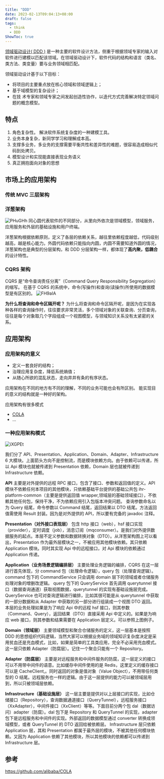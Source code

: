 ```yaml
---
title: "DDD"
date: 2023-02-13T09:04:13+08:00
draft: false
tags:
  - think
  - DDD
ShowToc: true
---
```


[领域驱动设计( DDD )](https://en.wikipedia.org/wiki/Domain-driven_design) 是一种主要的软件设计方法，侧重于根据领域专家的输入对软件进行建模以匹配该领域。在领域驱动设计下，软件代码的结构和语言（类名、类方法、类变量）要与业务领域相匹配。

领域驱动设计基于以下目标：

- 将项目的主要重点放在核心领域和领域逻辑上；
- 基于域模型的复杂设计；
- 在技 ​​ 术专家和领域专家之间发起创造性协作，以迭代方式完善解决特定领域问题的概念模型。

## 特点

1. 角色复杂性。 解决软件系统复杂度的一种建模工具。
2. 业务本身复杂，新同学学习和理解成本高。
3. 支撑多业务，多业务的支撑需要平衡共性和差异性的难题，很容易造成相似代码到处拷贝。
4. 模型设计和实现能直接表现业务语义
5. 真正拥抱面向对象的思想

## 市场上的应用架构

### 传统 MVC 三层架构

### 洋葱架构

![PHuGHh](http://qiniu.chalme.top/blog/20230213/PHuGHh.jpg)
同心圆代表软件的不同部分，从里向外依次是领域模型，领域服务，应用服务和外层的基础设施和用户终端。

洋葱架构根据依赖原则，定义了各层的依赖关系，越往里依赖程度越低，代码级别越高，越是核心能力。外圆代码依赖只能指向内圆，内圆不需要知道外圆的情况，洋葱架构也是典型的分层架构，和 DDD 分层架构一样，都体现了**高内聚，低耦合**的设计特性。

### CQRS 架构

CQRS 是“命令查询责任分离”（Command Query Responsibility Segregation）的缩写。
在基于 CQRS 的系统中，命令(写操作)和查询(读操作)所使用的数据模型是有区别的。
![FH9aIA](http://qiniu.chalme.top/blog/20230213/FH9aIA.jpg)

**为什么将查询和命令区隔开呢？**
为什么将查询和命令区隔开呢，是因为在实现各种各样的查询操作时，往往要求非常灵活，多个领域对象的关联查询、分页查询，往往是每个对象取几个字段组成一个视图模型，与领域知识关系没有太紧密的关系。

## 应用架构

### 应用架构的意义

- 定义一套良好的结构；
- 治理应用复杂度，降低系统熵值；
- 从随心所欲的混乱状态，走向井井有条的有序状态。

应用架构在不同的地方有不同的理解，不同的业务可能也会有所区别。 能实现目的意义的结构就是一种好的架构。

应用架构有很多模式

- [COLA](https://github.com/alibaba/COLA)
- ...

### 一种应用架构模式

![iXGPEt](http://qiniu.chalme.top/blog/20230213/iXGPEt.jpg)

我们分了 API、Presentation、Application、Domain、Adapter、Infrastructure 6 大模块。上面箭头方向不是控制流，而是模块依赖方向。由于依赖可以传递，所以 Api 模块也就被传递到 Presentation 依赖，Domain 层也就被传递到 Infrastructure 依赖。

**API**
主要是对外提供的远程 RPC 接口，包含了接口、参数和返回值的定义。API 模块不依赖任何本项目的其他模块，只依赖基础平台提供的基础公共包 ihr-platform-common（主要是提供返回值 wrapper,领域层的基础领域接口），不依赖其他任何包，保持干净，不为依赖应用引入包版本冲突问题。
查询参数命名以为 Query 结尾，命令参数以 Command 结尾，返回结果以 DTO 结尾。方法返回值需使用 Result 封装。因为是对外提供的 API，所以要有完备的 javadoc 注释。

**Presentation（对外接口表现层）**
包含 http 接口（web），hsf 接口实现（provider），定时调度（job），消息订阅（mqconsumer）。是我们对外提供数据服务的起点。本层不定义参数和数据转换对象（DTO）。从洋葱架构图上可以看出，Presentation 作为最外层模块之一，不被应用其他模块依赖。其只依赖 Application 模块。同时其实现 Api 中的远程接口，对 Api 模块的依赖通过 Application 传递。

**Application（业务场景逻辑编排层）**
主要处理业务逻辑的编排，CQRS 在这一层进行首先体现，分 command 包（处理命令逻辑），query 包（处理查询逻辑）。
command 包下的 CommandService 只会调用 domain 层下的领域或者仓储服务处理对象的增删改逻辑。
query 包下的 QueryService 首先调用 querytunnel 接口（数据查询通道）获取视图数据，querytunnel 的实现有基础设施层完成。QueryService 也可对查询逻辑进行编排，比如其很可能是从 querytunnel 中获取的一部分数据和从 Adapter 中获取的另一部分进行组装成一个视图 DTO 返回。
本层的业务处理如果是为了响应 Api 中的远程 hsf 接口，则其参数（Command、Query），返回结果（DTO）直接采用 Api 中定义的。如果是为响应 web 接口，则其参数和结果需要在 Application 层定义。可以参照上图例子。

**Domain（领域层）**
主要领域模型和聚合仓储服务的定义，这一层基本是按照 DDD 的思想组织代码逻辑，当然大家可以根据业务域的领域知识复杂度决定是采用贫血还是充血模式，比如，如果是简单的工具类应用，完全不必采用充血模式。这一层只依赖 Adapter（防腐层）。记住一个聚合只能有一个 Repository。

**Adapter（防腐层）**
主要是对远程服务和中间件服务的防腐，这一层定义的接口可以不用带中间件的语意。比如缓存中间件使用的是 Redis，这里定义的缓存接口可以是 CacheClient,。同时返回的对象是值对象（Value Object），不用带任何类型的 O 结尾。远程服务也一样的逻辑。由于这一层提供的能力可以被领域层用到，所以只被领域层依赖。

**Infrastructure（基础设施层）**
这一层主要是提供对以上层接口的实现，比如仓储接口（Repository），查询数据通道接口（QueryTunnel），远程服务接口（XxAdapter），中间件接口（XxClient）等等。下面目前分两个包 dal（数据访问）adapter（防腐）。dal 包下是 Repository 和 QueryTunnel 的实现，adapter 包下是远程服务和中间件的实现。外部返回的数据模型通过 converter 转换成领域模型，或者 QueryTunnel 的 DTO 返回给被依赖层。
Infrastructure 层只依赖 Application 层，其和 Presentation 都属于最外层的模块，不被其他任何模块依赖。又因为 Application 依赖了其他模块，所以其他模块的依赖都可以传递到 Infrastructure 层。

## 参考

https://github.com/alibaba/COLA
